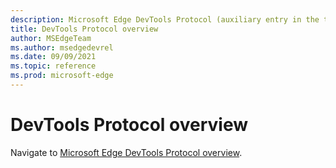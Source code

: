 ```yaml
---
description: Microsoft Edge DevTools Protocol (auxiliary entry in the table of contents).
title: DevTools Protocol overview
author: MSEdgeTeam
ms.author: msedgedevrel
ms.date: 09/09/2021
ms.topic: reference
ms.prod: microsoft-edge
---
```

# DevTools Protocol overview

Navigate to [Microsoft Edge DevTools Protocol overview](../devtools-protocol-chromium/index.md).
